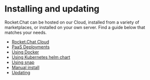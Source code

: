 # Installing and updating

Rocket.Chat can be hosted on our Cloud, installed from a variety of marketplaces, or installed on your own server. 
Find a guide below that matches your needs.

- [Rocket.Chat Cloud](rocket-chat-cloud/)
- [PaaS Deployments](paas-deployments/)
- [Using Docker](docker-containers/)
- [Using Kubernetes helm chart](helm-chart/)
- [Using snap](manual-installation/ubuntu/snaps/)
- [Manual install](manual-installation/)
- [Updating](updating/)
